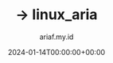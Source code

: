 ---
title: "-> linux_aria"
date: 2024-01-14T00:00:00+00:00
author: ariaf.my.id
layout: link
url_to_redirect: "./linux_aria"
categories: repo
tags: [link]
---